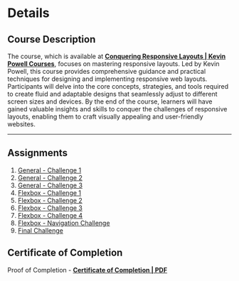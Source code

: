 # Details

## Course Description
The course, which is available at [**Conquering Responsive Layouts | Kevin Powell Courses**](https://courses.kevinpowell.co/conquering-responsive-layouts), focuses on mastering responsive layouts. Led by Kevin Powell, this course provides comprehensive guidance and practical techniques for designing and implementing responsive web layouts. Participants will delve into the core concepts, strategies, and tools required to create fluid and adaptable designs that seamlessly adjust to different screen sizes and devices. By the end of the course, learners will have gained valuable insights and skills to conquer the challenges of responsive layouts, enabling them to craft visually appealing and user-friendly websites.





___
## Assignments
1. [General - Challenge 1](./challenge-01/)
2. [General - Challenge 2](./challenge-02/)
3. [General - Challenge 3](./challenge-03/)
4. [Flexbox - Challenge 1](./challenge-flexbox-01/)
5. [Flexbox - Challenge 2](./challenge-flexbox-02/)
6. [Flexbox - Challenge 3](./challenge-flexbox-03/)
7. [Flexbox - Challenge 4](./challenge-flexbox-04/)
8. [Flexbox - Navigation Challenge](./challenge-flexbox-navigation/)
9. [Final Challenge](./final-challenge/)

## Certificate of Completion
Proof of Completion - [**Certificate of Completion | PDF**](./Conquering%20Responsive%20Layouts/Certificate%20of%20Completion.pdf)
